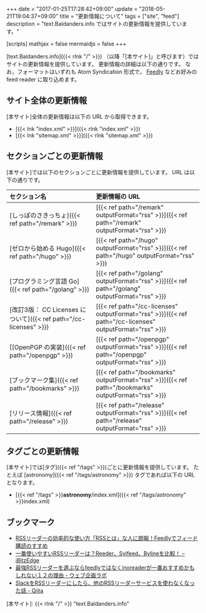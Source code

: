 +++
date = "2017-01-25T17:28:42+09:00"
update = "2018-05-21T19:04:37+09:00"
title = "更新情報について"
tags = ["site", "feed"]
description = "text.Baldanders.info ではサイトの更新情報を提供しています。"

[scripts]
  mathjax = false
  mermaidjs = false
+++

[text.Baldanders.info]({{< rlnk "/" >}}) （以降「[本サイト]」と呼びます）ではサイトの更新情報を提供しています。
更新情報の詳細は以下の通りです。
なお，フォーマットはいずれも Atom Syndication 形式で， [Feedly](https://feedly.com/) などお好みの feed reader に取り込めます。

## サイト全体の更新情報

[本サイト]全体の更新情報は以下の URL から取得できます。

- [{{< lnk "index.xml" >}}]({{< rlnk "index.xml" >}})
- [{{< lnk "sitemap.xml" >}}]({{< rlnk "sitemap.xml" >}})

## セクションごとの更新情報

[本サイト]では以下のセクションごとに更新情報を提供しています。
URL は以下の通りです。

| セクション名                                                      | 更新情報の URL                                                                                           |
|:----------------------------------------------------------------- |:-------------------------------------------------------------------------------------------------------- |
| [しっぽのさきっちょ]({{< ref path="/remark" >}})                  | [{{< ref path="/remark" outputFormat="rss" >}}]({{< ref path="/remark" outputFormat="rss" >}})           |
| [ゼロから始める Hugo]({{< ref path="/hugo" >}})                   | [{{< ref path="/hugo" outputFormat="rss" >}}]({{< ref path="/hugo" outputFormat="rss" >}})               |
| [プログラミング言語 Go]({{< ref path="/golang" >}})               | [{{< ref path="/golang" outputFormat="rss" >}}]({{< ref path="/golang" outputFormat="rss" >}})           |
| [改訂3版： CC Licenses について]({{< ref path="/cc-licenses" >}}) | [{{< ref path="/cc-licenses" outputFormat="rss" >}}]({{< ref path="/cc-licenses" outputFormat="rss" >}}) |
| [[OpenPGP の実装]({{< ref path="/openpgp" >}})                    | [{{< ref path="/openpgp" outputFormat="rss" >}}]({{< ref path="/openpgp" outputFormat="rss" >}})         |
| [ブックマーク集]({{< ref path="/bookmarks" >}})                   | [{{< ref path="/bookmarks" outputFormat="rss" >}}]({{< ref path="/bookmarks" outputFormat="rss" >}})     |
| [リリース情報]({{< ref path="/release" >}})                       | [{{< ref path="/release" outputFormat="rss" >}}]({{< ref path="/release" outputFormat="rss" >}})         |

## タグごとの更新情報

[本サイト]では[タグ]({{< ref "/tags" >}})ごとに更新情報を提供しています。
たとえば [astronomy]({{< ref "/tags/astronomy" >}}) タグであれば以下の URL となります。

- [{{< ref "/tags" >}}**astronomy**/index.xml]({{< ref "/tags/astronomy" >}}index.xml)

## ブックマーク

- [RSSリーダーの効率的な使い方「RSSとは」な人に朗報！Feedlyでフィード購読のすすめ](http://millkeyweb.com/rss-feedly/)
- [一番使いやすいRSSリーダーは？Reeder、Sylfeed、Bylineを比較！ – iBitzEdge](https://i-bitzedge.com/ios-apps/the-best-rss-readers-to-use)
- [最強RSSリーダーを選ぶならfeedlyではなくinoreaderが一番おすすめかもしれない１２の理由 - ウェブ企画ラボ](https://webkikaku.co.jp/blog/software/inoreader/)
- [SlackをRSSリーダーにしたら、他のRSSリーダーサービスを使わなくなった話 - Qiita](http://qiita.com/kozyty@github/items/f094ae8fea08b471ae08)

[本サイト]: {{< rlnk "/" >}} "text.Baldanders.info"
